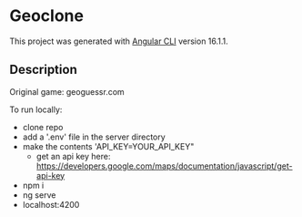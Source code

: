 # Geoclone

This project was generated with [Angular CLI](https://github.com/angular/angular-cli) version 16.1.1.

## Description

Original game: geoguessr.com

To run locally:
- clone repo
- add a '.env' file in the server directory
- make the contents 'API_KEY=YOUR_API_KEY"
    - get an api key here: https://developers.google.com/maps/documentation/javascript/get-api-key
- npm i
- ng serve
- localhost:4200